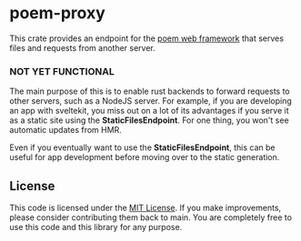 # poem-proxy
This crate provides an endpoint for the [poem web framework](https://github.com/poem-web/poem) that serves files and requests from another server.

### NOT YET FUNCTIONAL

The main purpose of this is to enable rust backends to forward requests to other servers, such as a NodeJS server. For example, if you are developing an app with sveltekit, you miss out on a lot of its advantages if you serve it as a static site using the **StaticFilesEndpoint**. For one thing, you won't see automatic updates from HMR.

Even if you eventually want to use the **StaticFilesEndpoint**, this can be useful for app development before moving over to the static generation.

## License
This code is licensed under the [MIT License](https://github.com/Parresia-Web/poem-proxy/blob/main/LICENSE). If you make improvements, please consider contributing them back to main. You are completely free to use this code and this library for any purpose.